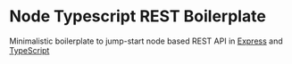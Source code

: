 # Node Typescript REST Boilerplate

Minimalistic boilerplate to jump-start node based REST API in [Express](https://expressjs.com/en/4x/api.html) and [TypeScript](https://www.typescriptlang.org/)
